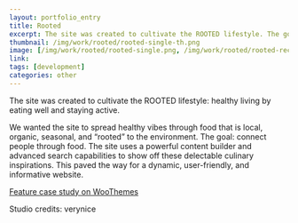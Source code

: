 ```yaml
---
layout: portfolio_entry
title: Rooted
excerpt: The site was created to cultivate the ROOTED lifestyle. The goal – connect people through food. The site uses a powerful content builder and advanced search to show off these delectable culinary inspirations. This paved the way for a dynamic, user-friendly, and informative website.
thumbnail: /img/work/rooted/rooted-single-th.png
image: [/img/work/rooted/rooted-single.png, /img/work/rooted/rooted-recipes-all.png, /img/work/rooted/rooted-challenge.png]
link: 
tags: [development]
categories: other
---
```


The site was created to cultivate the ROOTED lifestyle: healthy living by eating well and staying active. 

We wanted the site to spread healthy vibes through food that is local, organic, seasonal, and “rooted” to the environment. The goal: connect people through food. The site uses a powerful content builder and advanced search capabilities to show off these delectable culinary inspirations. This paved the way for a dynamic, user-friendly, and informative website.

[Feature case study on WooThemes](http://www.woothemes.com/2012/04/case-study-rooted/)

Studio credits: verynice